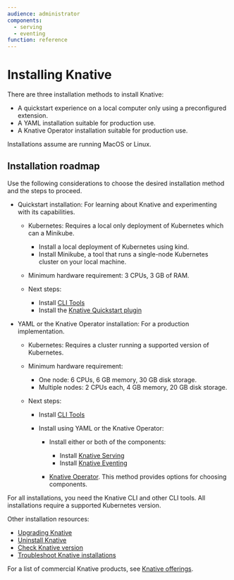```yaml
---
audience: administrator
components:
  - serving
  - eventing
function: reference
---
```


# Installing Knative

There are three installation methods to install Knative:

- A quickstart experience on a local computer only using a preconfigured extension.
- A YAML installation suitable for production use.
- A Knative Operator installation suitable for production use.

Installations assume are running MacOS or Linux.

## Installation roadmap

Use the following considerations to choose the desired installation method and the steps to proceed.

- Quickstart installation: For learning about Knative and experimenting with its capabilities.
  
  - Kubernetes: Requires a local only deployment of Kubernetes which can a Minikube.

    - Install a local deployment of Kubernetes using kind.
    - Install Minikube, a tool that runs a single-node Kubernetes cluster on your local machine.

  - Minimum hardware requirement: 3 CPUs, 3 GB of RAM.
  - Next steps:

    - Install [CLI Tools](../client/install-kn.md)
    - Install the [Knative Quickstart plugin](quickstart-install.md)
  
- YAML or the Knative Operator installation: For a production implementation.

  - Kubernetes: Requires a cluster running a supported version of Kubernetes.

  - Minimum hardware requirement:

    - One node: 6 CPUs, 6 GB memory, 30 GB disk storage.
    - Multiple nodes: 2 CPUs each, 4 GB memory, 20 GB disk storage.

  - Next steps:

    - Install [CLI Tools](../client/install-kn.md)
    - Install using YAML or the Knative Operator:
  
      - Install either or both of the components:

        - Install [Knative Serving](yaml-install/serving/install-serving-with-yaml.md)
        - Install [Knative Eventing](yaml-install/eventing/install-eventing-with-yaml.md)

      - [Knative Operator](operator/knative-with-operators.md). This method provides options for choosing components.

For all installations, you need the Knative CLI and other CLI tools. All installations require a supported Kubernetes version.

Other installation resources:

- [Upgrading Knative](upgrade/README.md)
- [Uninstall Knative](uninstall.md)
- [Check Knative version](upgrade/check-install-version.md)
- [Troubleshoot Knative installations](troubleshooting.md)

For a list of commercial Knative products, see [Knative offerings](knative-offerings.md).